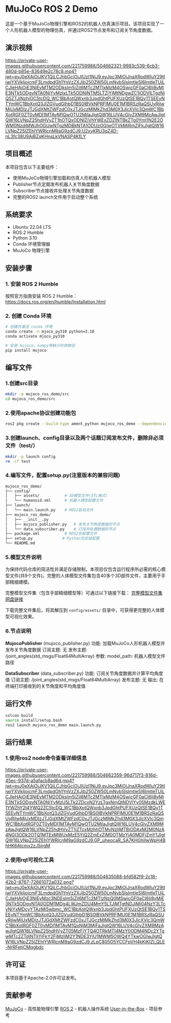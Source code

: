 # MuJoCo ROS 2 Demo

这是一个基于MuJoCo物理引擎和ROS2的机器人仿真演示项目。该项目实现了一个人形机器人模型的物理仿真，并通过ROS2节点发布和订阅关节角度数据。

## 演示视频

https://private-user-images.githubusercontent.com/221759988/504662321-9983c539-6cb3-480d-b85e-83649e2c78c8.mp4?jwt=eyJ0eXAiOiJKV1QiLCJhbGciOiJIUzI1NiJ9.eyJpc3MiOiJnaXRodWIuY29tIiwiYXVkIjoicmF3LmdpdGh1YnVzZXJjb250ZW50LmNvbSIsImtleSI6ImtleTUiLCJleHAiOjE3NjEyMTM2ODksIm5iZiI6MTc2MTIxMzM4OSwicGF0aCI6Ii8yMjE3NTk5ODgvNTA0NjYyMzIxLTk5ODNjNTM5LTZjYjMtNDgwZC1iODVlLTgzNjQ5ZTJjNzhjOC5tcDQ_WC1BbXotQWxnb3JpdGhtPUFXUzQtSE1BQy1TSEEyNTYmWC1BbXotQ3JlZGVudGlhbD1BS0lBVkNPRFlMU0E1M1BRSzRaQSUyRjIwMjUxMDIzJTJGdXMtZWFzdC0xJTJGczMlMkZhd3M0X3JlcXVlc3QmWC1BbXotRGF0ZT0yMDI1MTAyM1QwOTU2MjlaJlgtQW16LUV4cGlyZXM9MzAwJlgtQW16LVNpZ25hdHVyZT1hOTQxODNlZjVhYWExZDZlNTBkZTg0YmI1N2E2OWM0NzdiMWJhOGUwNTgzMDBkNTA1ODUzOGIwOTVkMjRmZjFkJlgtQW16LVNpZ25lZEhlYWRlcnM9aG9zdCJ9.U2xyKRU3qZ4D-nL3fc38U9AjBZqKHnsLkVNASP4KfLY

## 项目概述

本项目包含以下主要组件：
- 使用MuJoCo物理引擎加载和仿真人形机器人模型
- Publisher节点定期发布机器人关节角度数据
- Subscriber节点接收并处理关节角度数据
- 完整的ROS2 launch文件用于启动整个系统

## 系统要求

- Ubuntu 22.04 LTS
- ROS 2 Humble
- Python 3.10
- Conda 环境管理器
- MuJoCo 物理引擎

## 安装步骤

### 1. 安装 ROS 2 Humble

按照官方指南安装 ROS 2 Humble：
https://docs.ros.org/en/humble/Installation.html

### 2. 创建 Conda 环境

```bash
# 创建并激活 conda 环境
conda create -n mjoco_py310 python=3.10
conda activate mjoco_py310

# 安装 mujoco、numpy等缺少的依赖包
pip install mujoco
```
## 编写文件

### 1.创建src目录
```bash
mkdir -p mujoco_ros_demo/src
cd mujoco_ros_demo/src
```

### 2.使用apache协议创建功能包
```bash
ros2 pkg create --build-type ament_python mujoco_ros_demo --dependencies std_msgs 
```

### 3.创建launch、config目录以及两个话题订阅发布文件，删除非必须文件（test/）
```bash
mkdir -p launch config
rm -rf test
```

### 4.编写文件，配置setup.py(注意版本的兼容问题)
```bash
mujoco_ros_demo/
├── config/
│   ├── assets/           # 3D模型文件(STL格式)
│   └── humanoid.xml      # 机器人模型配置文件
├── launch/
│   └── main.launch.py    # ROS2启动文件
├── mujoco_ros_demo/
│   ├── __init__.py
│   ├── mujoco_publisher.py   # 发布关节角度数据的节点
│   └── data_subscriber.py    # 订阅并处理数据的节点
├── package.xml           # ROS2包配置文件
├── setup.py             # Python包安装配置
└── README.md
```

### 5.模型文件说明
为保持代码仓库的简洁性并满足存储限制，本项目仅包含运行程序所必需的核心模型文件(共9个文件)。完整的人体模型文件集包含40多个3D部件文件，主要用于手部精细建模。

完整模型文件集（包含手部精细模型等）可通过以下链接下载：
[完整模型文件集网盘链接](https://pan.baidu.com/s/1SN5SWpyfKR7KYDbE8lzvBw?pwd=9e9u)

下载完整文件集后，将其解压到 `config/assets/` 目录中，可获得更完整的人体模型可视化效果。


### 6.节点说明

**MujocoPublisher** (mujoco_publisher.py)
功能: 加载MuJoCo人形机器人模型并发布关节角度数据
订阅主题: 无
发布主题: /joint_angles(std_msgs/Float64MultiArray)
参数: model_path: 机器人模型文件路径

**DataSubscriber** (data_subscriber.py)
功能: 订阅关节角度数据并计算平均角度值
订阅主题: /joint_angles(std_msgs/Float64MultiArray)
发布主题: 无
输出: 在终端打印接收到的关节角度和平均角度值


## 运行文件
```bash
colcon build
source install/setup.bash
ros2 launch mujoco_ros_demo main.launch.py
```

## 运行结果

### **1.使用ros2 node命令查看详细信息**
https://private-user-images.githubusercontent.com/221759988/504662359-96d717f3-816d-45ec-937d-a5afacb8ad6d.mp4?jwt=eyJ0eXAiOiJKV1QiLCJhbGciOiJIUzI1NiJ9.eyJpc3MiOiJnaXRodWIuY29tIiwiYXVkIjoicmF3LmdpdGh1YnVzZXJjb250ZW50LmNvbSIsImtleSI6ImtleTUiLCJleHAiOjE3NjEyMTM2ODksIm5iZiI6MTc2MTIxMzM4OSwicGF0aCI6Ii8yMjE3NTk5ODgvNTA0NjYyMzU5LTk2ZDcxN2YzLTgxNmQtNDVlYy05MzdkLWE1YWZhY2I4YWQ2ZC5tcDQ_WC1BbXotQWxnb3JpdGhtPUFXUzQtSE1BQy1TSEEyNTYmWC1BbXotQ3JlZGVudGlhbD1BS0lBVkNPRFlMU0E1M1BRSzRaQSUyRjIwMjUxMDIzJTJGdXMtZWFzdC0xJTJGczMlMkZhd3M0X3JlcXVlc3QmWC1BbXotRGF0ZT0yMDI1MTAyM1QwOTU2MjlaJlgtQW16LUV4cGlyZXM9MzAwJlgtQW16LVNpZ25hdHVyZT1jZTcxMzhhOTMyNzljMTBiODAxM2M0NzA4NGI3ODk2OTQ1MTExMWUxMzE5YjQ2ZmExZjM0OTMzYjA0MDFjZmY1JlgtQW16LVNpZ25lZEhlYWRlcnM9aG9zdCJ9.GP_uheocaR_SA7KHGhIlwWpH4BhHK6Atcmx2zJ5irgM

### **2.使用rqt可视化工具**
https://private-user-images.githubusercontent.com/221759988/504835088-bfd582f9-2c18-42b2-8767-72661072a032.png?jwt=eyJ0eXAiOiJKV1QiLCJhbGciOiJIUzI1NiJ9.eyJpc3MiOiJnaXRodWIuY29tIiwiYXVkIjoicmF3LmdpdGh1YnVzZXJjb250ZW50LmNvbSIsImtleSI6ImtleTUiLCJleHAiOjE3NjEyMzc3NDEsIm5iZiI6MTc2MTIzNzQ0MSwicGF0aCI6Ii8yMjE3NTk5ODgvNTA0ODM1MDg4LWJmZDU4MmY5LTJjMTgtNDJiMi04NzY3LTcyNjYxMDcyYTAzMi5wbmc_WC1BbXotQWxnb3JpdGhtPUFXUzQtSE1BQy1TSEEyNTYmWC1BbXotQ3JlZGVudGlhbD1BS0lBVkNPRFlMU0E1M1BRSzRaQSUyRjIwMjUxMDIzJTJGdXMtZWFzdC0xJTJGczMlMkZhd3M0X3JlcXVlc3QmWC1BbXotRGF0ZT0yMDI1MTAyM1QxNjM3MjFaJlgtQW16LUV4cGlyZXM9MzAwJlgtQW16LVNpZ25hdHVyZT05MzFiYTQ4OTRkMTI4MzY0ODM4NDc2YTgwMTc2ZTdjNTljYjFkY2FiMzliM2Y1NDE3YjU1MWM5OWQ4YTkwOGIwJlgtQW16LVNpZ25lZEhlYWRlcnM9aG9zdCJ9.zLpC805O5YCCFpVH4kKjKIZI_QLE-NrRFetjCMqgbdc



## 许可证
本项目基于Apache-2.0许可证发布。

## 贡献参考
[MuJoCo](https://github.com/deepmind/mujoco) - 高性能物理引擎
[ROS 2](https://github.com/ros2) - 机器人操作系统
[User-in-the-Box](https://github.com/User-in-the-Box/user-in-the-box) - 项目参考